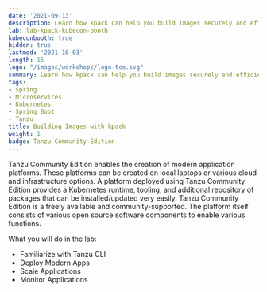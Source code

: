 ```yaml
---
date: '2021-09-13'
description: Learn how kpack can help you build images securely and efficiently
lab: lab-kpack-kubecon-booth
kubeconbooth: true
hidden: true
lastmod: '2021-10-03'
length: 15
logo: "/images/workshops/logo-tce.svg"
summary: Learn how kpack can help you build images securely and efficiently
tags:
- Spring
- Microservices
- Kubernetes
- Spring Boot
- Tanzu
title: Building Images with kpack
weight: 1
badge: Tanzu Community Edition
---
```


Tanzu Community Edition enables the creation of modern application platforms. These platforms can be created on local laptops or various cloud and infrastructure options. A platform deployed using Tanzu Community Edition provides a Kubernetes runtime, tooling, and additional repository of packages that can be installed/updated very easily. Tanzu Community Edition is a freely available and community-supported. The platform itself consists of various open source software components to enable various functions. 

What you will do in the lab:
- Familiarize with Tanzu CLI
- Deploy Modern Apps
- Scale Applications
- Monitor Applications